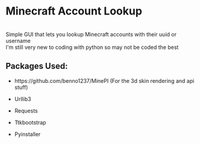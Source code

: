 # Minecraft Account Lookup
<br>
Simple GUI that lets you lookup Minecraft accounts with their uuid or username
<br>
I'm still very new to coding with python so may not be coded the best
<h2>
  Packages Used:
</h2>
<ul>
  <li><p>https://github.com/benno1237/MinePI (For the 3d skin rendering and api stuff)</p></li>
  <li><p>Urllib3</p></li>
  <li><p>Requests</p></li>
  <li><p>Ttkbootstrap</p></li>
  <li><p>Pyinstaller</p></li>
</ul>
